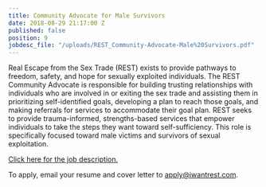 ```yaml
---
title: Community Advocate for Male Survivors
date: 2018-08-29 21:17:00 Z
published: false
position: 9
jobdesc_file: "/uploads/REST_Community-Advocate-Male%20Survivors.pdf"
---
```


Real Escape from the Sex Trade (REST) exists to provide pathways to freedom, safety, and hope for sexually exploited individuals. The REST Community Advocate is responsible for building trusting relationships with individuals who are involved in or exiting the sex trade and assisting them in prioritizing self-identified goals, developing a plan to reach those goals, and making referrals for services to accommodate their goal plan. REST seeks to provide trauma-informed, strengths-based services that empower individuals to take the steps they want toward self-sufficiency. This role is specifically focused toward male victims and survivors of sexual exploitation. 

[Click here for the job description.](/uploads/REST_Community-Advocate-Male%20Survivors.pdf)

To apply, email your resume and cover letter to [apply@iwantrest.com](mailto:apply@iwantrest.com).
